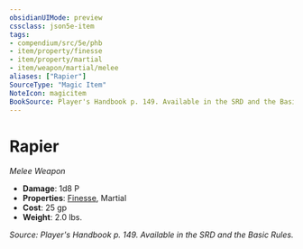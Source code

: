 ```yaml
---
obsidianUIMode: preview
cssclass: json5e-item
tags:
- compendium/src/5e/phb
- item/property/finesse
- item/property/martial
- item/weapon/martial/melee
aliases: ["Rapier"]
SourceType: "Magic Item"
NoteIcon: magicitem
BookSource: Player's Handbook p. 149. Available in the SRD and the Basic Rules.
---
```

# Rapier
*Melee Weapon*  

- **Damage**: 1d8 P
- **Properties**: [Finesse](/3-Mechanics/CLI/rules/item-properties.md#Finesse), Martial
- **Cost**: 25 gp
- **Weight**: 2.0 lbs.

*Source: Player's Handbook p. 149. Available in the SRD and the Basic Rules.*
